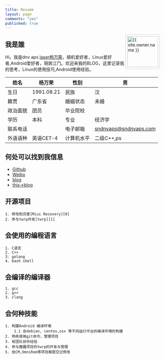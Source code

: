 ```yaml
---
title: Resume
layout: page
comments: "yes"
published: true
---
```



<img src="{{ site.owner.avatar }}" alt="{{ site.owner.name }}" class="avatar" style="width: 100px; margin: 0 0 8px; border: solid 1px #ccc; float: right; padding: 5px;" />


## 我是誰

Hi，我是dnv aps [laser杨万荣][4]，搞机爱好者，Linux爱好者,Android爱好者，現居江门。欢迎来我的BLOG，这里记录我的思考，Linux的使用技巧,Android使用经验。



姓名 		| 	杨万荣 			| 	性别 			| 	男		  	|
----------------|-------------------------------|-------------------------------|-----------------------|
生日    	| 	1991.08.21    	| 	民族			|	汉						|
籍贯    	| 	广东省    		| 	婚姻状态		|	未婚					|
政治面貌   	| 	团员   			| 	毕业院校		|						|
学历    	|  	本科   			| 	专业			|	经济学					|
联系电话    	| 	   	| 	电子邮箱		|	sndnvaps@sndnvaps.com	|
外语语种  	| 	英语CET-4   		| 	计算机水平	|	二级C++,ps			|


## 何处可以找到我信息

* [Github][3]
* [Weibo][4]
* [blog][5]
* [this->blog][6]

## 开源项目

	1. 修改和完善[Miui Recovery][0]
	2. 参与twrp开发[twrp][1]
	
## 会使用的编程语言
	
	1. C语言
	2. C++
	3. golang
	4. bash shell
	
## 会编译的编译器
	
	1. gcc
	2. g++
	3. clang

## 会何种技能
	
	1. 构建Android 编译环境
		1.1 会debian, centos,osx 等不同运行平台的编译环境的构建
	2. 熟练使用git命令，管理项目
	3. 有团队协作经验
	4. 参与魔趣项目的twrp的开发与管理
	5. 给CM,OmniRom等项目都提交过修改



[0]: http://github.com/sndnvaps/miui_recovery "Miui Recovery"
[1]: https://github.com/sndnvaps/android_bootable_recovery_twrp "TWRP support tdb func"
[2]: https://github.com/sndnvaps/xiaomi_ivan_cwm_recovery "ClockWorkMode Recovery"
[3]: http://github.com/sndnvaps "开源项目主页"
[4]: http://weibo.com/210124187 "我的个人微博"
[5]: http://www.cnblogs.com/sn-dnv-aps/ "个人中文博客"
[6]: https://blog.sndnvaps.com "托管在github pages的博客"
